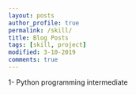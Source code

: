 ```yaml
---
layout: posts
author_profile: true
permalink: /skill/
title: Blog Posts
tags: [skill, project]
modified: 3-10-2019
comments: true
---
```

1- Python programming intermediate 